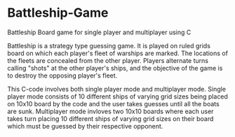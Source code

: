 # Battleship-Game
Battleship Board game for single player and multiplayer using C

Battleship is a strategy type guessing game. It is played on ruled grids board on which each player's fleet of warships are marked. The locations of the fleets are concealed from the other player. Players alternate turns calling "shots" at the other player's ships, and the objective of the game is to destroy the opposing player's fleet.

This C-code involves both single player mode and multiplayer mode. Single player mode consists of 10 different ships of varying grid sizes being placed on 10x10 board by the code and the user takes guesses until all the boats are sunk. Multiplayer mode invloves two 10x10 boards where each user takes turn placing 10 different ships of varying grid sizes on their board which must be guessed by their respective opponent.
